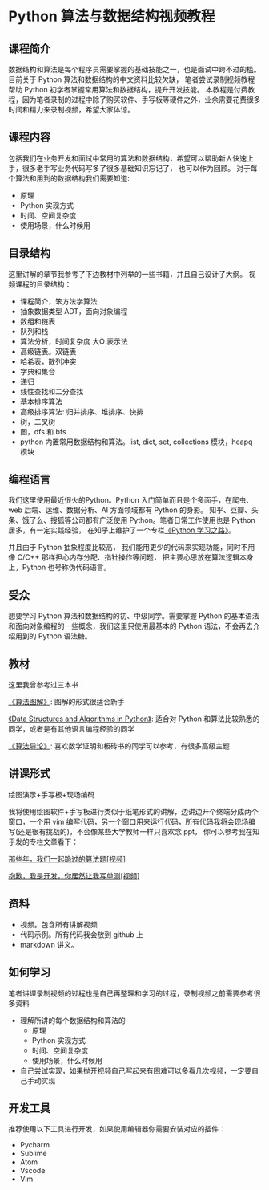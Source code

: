 # Python 算法与数据结构视频教程


## 课程简介
数据结构和算法是每个程序员需要掌握的基础技能之一，也是面试中跨不过的槛。目前关于 Python 算法和数据结构的中文资料比较欠缺，
笔者尝试录制视频教程帮助 Python 初学者掌握常用算法和数据结构，提升开发技能。
本教程是付费教程，因为笔者录制的过程中除了购买软件、手写板等硬件之外，业余需要花费很多时间和精力来录制视频，希望大家体谅。

## 课程内容
包括我们在业务开发和面试中常用的算法和数据结构，希望可以帮助新人快速上手，很多老手写业务代码写多了很多基础知识忘记了，
也可以作为回顾。
对于每个算法和用到的数据结构我们需要知道:

- 原理
- Python 实现方式
- 时间、空间复杂度
- 使用场景，什么时候用

## 目录结构
这里讲解的章节我参考了下边教材中列举的一些书籍，并且自己设计了大纲。
视频课程的目录结构：

- 课程简介，笨方法学算法
- 抽象数据类型 ADT，面向对象编程
- 数组和链表
- 队列和栈
- 算法分析，时间复杂度 大O 表示法
- 高级链表。双链表
- 哈希表，散列冲突
- 字典和集合
- 递归
- 线性查找和二分查找
- 基本排序算法
- 高级排序算法: 归并排序、堆排序、快排
- 树，二叉树
- 图，dfs 和 bfs
- python 内置常用数据结构和算法。list, dict, set, collections 模块，heapq 模块

## 编程语言
我们这里使用最近很火的Python。Python 入门简单而且是个多面手，在爬虫、web 后端、运维、数据分析、AI 方面领域都有 Python 的身影。
知乎、豆瓣、头条、饿了么、搜狐等公司都有广泛使用 Python。笔者日常工作使用也是 Python 居多，有一定实践经验，
在知乎上维护了一个专栏[《Python 学习之路》](https://zhuanlan.zhihu.com/c_85234576)。

并且由于 Python 抽象程度比较高， 我们能用更少的代码来实现功能，同时不用像 C/C++ 那样担心内存分配、指针操作等问题，
把主要心思放在算法逻辑本身上，Python 也号称伪代码语言。

## 受众
想要学习 Python 算法和数据结构的初、中级同学。需要掌握 Python
的基本语法和面向对象编程的一些概念，我们这里只使用最基本的 Python 语法，不会再去介绍用到的 Python 语法糖。

## 教材
这里我曾参考过三本书：

[《算法图解》](https://book.douban.com/subject/26979890/): 图解的形式很适合新手

[《Data Structures and Algorithms in Python》]( https://book.douban.com/subject/10607365/): 适合对 Python
和算法比较熟悉的同学，或者是有其他语言编程经验的同学

[《算法导论》]( https://book.douban.com/subject/20432061/): 喜欢数学证明和板砖书的同学可以参考，有很多高级主题


## 讲课形式

绘图演示+手写板+现场编码

我将使用绘图软件+手写板进行类似于纸笔形式的讲解，边讲边开个终端分成两个窗口，一个用 vim
编写代码，另一个窗口用来运行代码，所有代码我将会现场编写(还是很有挑战的)，不会像某些大学教师一样只喜欢念 ppt，
你可以参考我在知乎发的专栏文章看下：

[那些年，我们一起跪过的算法题[视频]](https://zhuanlan.zhihu.com/p/35175401)

[抱歉，我是开发，你居然让我写单测[视频]](https://zhuanlan.zhihu.com/p/35352024)


## 资料

- 视频。包含所有讲解视频
- 代码示例。所有代码我会放到 github 上
- markdown 讲义。

## 如何学习
笔者讲课录制视频的过程也是自己再整理和学习的过程，录制视频之前需要参考很多资料

- 理解所讲的每个数据结构和算法的
    - 原理
    - Python 实现方式
    - 时间、空间复杂度
    - 使用场景，什么时候用
- 自己尝试实现，如果抛开视频自己写起来有困难可以多看几次视频，一定要自己手动实现

## 开发工具
推荐使用以下工具进行开发，如果使用编辑器你需要安装对应的插件：

- Pycharm
- Sublime
- Atom
- Vscode
- Vim
